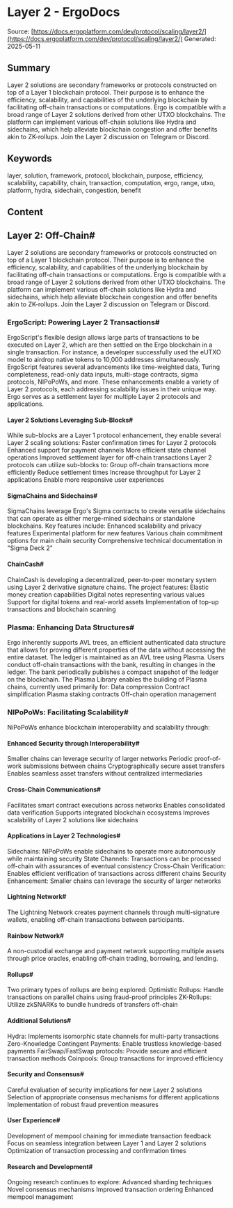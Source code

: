 # Layer 2 - ErgoDocs
Source: [https://docs.ergoplatform.com/dev/protocol/scaling/layer2/](https://docs.ergoplatform.com/dev/protocol/scaling/layer2/)
Generated: 2025-05-11

## Summary
Layer 2 solutions are secondary frameworks or protocols constructed on top of a Layer 1 blockchain protocol. Their purpose is to enhance the efficiency, scalability, and capabilities of the underlying blockchain by facilitating off-chain transactions or computations. Ergo is compatible with a broad range of Layer 2 solutions derived from other UTXO blockchains. The platform can implement various off-chain solutions like Hydra and sidechains, which help alleviate blockchain congestion and offer benefits akin to ZK-rollups. Join the Layer 2 discussion on Telegram or Discord.

## Keywords
layer, solution, framework, protocol, blockchain, purpose, efficiency, scalability, capability, chain, transaction, computation, ergo, range, utxo, platform, hydra, sidechain, congestion, benefit

## Content
## Layer 2: Off-Chain#
Layer 2 solutions are secondary frameworks or protocols constructed on top of a Layer 1 blockchain protocol. Their purpose is to enhance the efficiency, scalability, and capabilities of the underlying blockchain by facilitating off-chain transactions or computations.
Ergo is compatible with a broad range of Layer 2 solutions derived from other UTXO blockchains. The platform can implement various off-chain solutions like Hydra and sidechains, which help alleviate blockchain congestion and offer benefits akin to ZK-rollups.
Join the Layer 2 discussion on Telegram or Discord.

### ErgoScript: Powering Layer 2 Transactions#
ErgoScript's flexible design allows large parts of transactions to be executed on Layer 2, which are then settled on the Ergo blockchain in a single transaction. For instance, a developer successfully used the eUTXO model to airdrop native tokens to 10,000 addresses simultaneously.
ErgoScript features several advancements like time-weighted data, Turing completeness, read-only data inputs, multi-stage contracts, sigma protocols, NIPoPoWs, and more. These enhancements enable a variety of Layer 2 protocols, each addressing scalability issues in their unique way.
Ergo serves as a settlement layer for multiple Layer 2 protocols and applications.

#### Layer 2 Solutions Leveraging Sub-Blocks#
While sub-blocks are a Layer 1 protocol enhancement, they enable several Layer 2 scaling solutions:
Faster confirmation times for Layer 2 protocols
Enhanced support for payment channels
More efficient state channel operations
Improved settlement layer for off-chain transactions
Layer 2 protocols can utilize sub-blocks to:
Group off-chain transactions more efficiently
Reduce settlement times
Increase throughput for Layer 2 applications
Enable more responsive user experiences

#### SigmaChains and Sidechains#
SigmaChains leverage Ergo's Sigma contracts to create versatile sidechains that can operate as either merge-mined sidechains or standalone blockchains. Key features include:
Enhanced scalability and privacy features
Experimental platform for new features
Various chain commitment options for main chain security
Comprehensive technical documentation in "Sigma Deck 2"

#### ChainCash#
ChainCash is developing a decentralized, peer-to-peer monetary system using Layer 2 derivative signature chains. The project features:
Elastic money creation capabilities
Digital notes representing various values
Support for digital tokens and real-world assets
Implementation of top-up transactions and blockchain scanning

### Plasma: Enhancing Data Structures#
Ergo inherently supports AVL trees, an efficient authenticated data structure that allows for proving different properties of the data without accessing the entire dataset.
The ledger is maintained as an AVL tree using Plasma. Users conduct off-chain transactions with the bank, resulting in changes in the ledger. The bank periodically publishes a compact snapshot of the ledger on the blockchain.
The Plasma Library enables the building of Plasma chains, currently used primarily for:
Data compression
Contract simplification
Plasma staking contracts
Off-chain operation management

### NIPoPoWs: Facilitating Scalability#
NiPoPoWs enhance blockchain interoperability and scalability through:

#### Enhanced Security through Interoperability#
Smaller chains can leverage security of larger networks
Periodic proof-of-work submissions between chains
Cryptographically secure asset transfers
Enables seamless asset transfers without centralized intermediaries

#### Cross-Chain Communications#
Facilitates smart contract executions across networks
Enables consolidated data verification
Supports integrated blockchain ecosystems
Improves scalability of Layer 2 solutions like sidechains

#### Applications in Layer 2 Technologies#
Sidechains: NIPoPoWs enable sidechains to operate more autonomously while maintaining security
State Channels: Transactions can be processed off-chain with assurances of eventual consistency
Cross-Chain Verification: Enables efficient verification of transactions across different chains
Security Enhancement: Smaller chains can leverage the security of larger networks

#### Lightning Network#
The Lightning Network creates payment channels through multi-signature wallets, enabling off-chain transactions between participants.

#### Rainbow Network#
A non-custodial exchange and payment network supporting multiple assets through price oracles, enabling off-chain trading, borrowing, and lending.

#### Rollups#
Two primary types of rollups are being explored:
Optimistic Rollups: Handle transactions on parallel chains using fraud-proof principles
ZK-Rollups: Utilize zkSNARKs to bundle hundreds of transfers off-chain

#### Additional Solutions#
Hydra: Implements isomorphic state channels for multi-party transactions
Zero-Knowledge Contingent Payments: Enable trustless knowledge-based payments
FairSwap/FastSwap protocols: Provide secure and efficient transaction methods
Coinpools: Group transactions for improved efficiency

#### Security and Consensus#
Careful evaluation of security implications for new Layer 2 solutions
Selection of appropriate consensus mechanisms for different applications
Implementation of robust fraud prevention measures

#### User Experience#
Development of mempool chaining for immediate transaction feedback
Focus on seamless integration between Layer 1 and Layer 2 solutions
Optimization of transaction processing and confirmation times

#### Research and Development#
Ongoing research continues to explore:
Advanced sharding techniques
Novel consensus mechanisms
Improved transaction ordering
Enhanced mempool management
